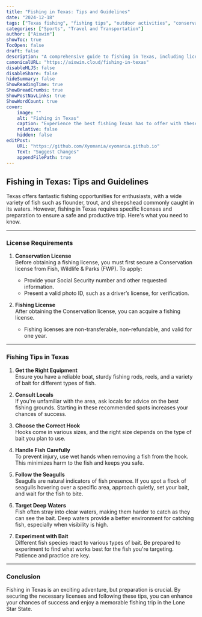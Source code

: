```yaml
---
title: "Fishing in Texas: Tips and Guidelines"
date: "2024-12-18"
tags: ["Texas fishing", "fishing tips", "outdoor activities", "conservation license"]
categories: ["Sports", "Travel and Transportation"]
author: ["Aixwim"]
showToc: true
TocOpen: false
draft: false
description: "A comprehensive guide to fishing in Texas, including license requirements and tips for a successful trip."
canonicalURL: "https://aixwim.cloud/fishing-in-texas"
disableHLJS: false
disableShare: false
hideSummary: false
ShowReadingTime: true
ShowBreadCrumbs: true
ShowPostNavLinks: true
ShowWordCount: true
cover:
    image: ""
    alt: "Fishing in Texas"
    caption: "Experience the best fishing Texas has to offer with these essential tips."
    relative: false
    hidden: false
editPost:
    URL: "https://github.com/Xyomania/xyomania.github.io"
    Text: "Suggest Changes"
    appendFilePath: true
---
```


## Fishing in Texas: Tips and Guidelines  

Texas offers fantastic fishing opportunities for enthusiasts, with a wide variety of fish such as flounder, trout, and sheepshead commonly caught in its waters. However, fishing in Texas requires specific licenses and preparation to ensure a safe and productive trip. Here's what you need to know.  

---

### **License Requirements**  

1. **Conservation License**  
   Before obtaining a fishing license, you must first secure a Conservation license from Fish, Wildlife & Parks (FWP). To apply:  
   - Provide your Social Security number and other requested information.  
   - Present a valid photo ID, such as a driver’s license, for verification.  

2. **Fishing License**  
   After obtaining the Conservation license, you can acquire a fishing license.  
   - Fishing licenses are non-transferable, non-refundable, and valid for one year.  

---

### **Fishing Tips in Texas**  

1. **Get the Right Equipment**  
   Ensure you have a reliable boat, sturdy fishing rods, reels, and a variety of bait for different types of fish.  

2. **Consult Locals**  
   If you're unfamiliar with the area, ask locals for advice on the best fishing grounds. Starting in these recommended spots increases your chances of success.  

3. **Choose the Correct Hook**  
   Hooks come in various sizes, and the right size depends on the type of bait you plan to use.  

4. **Handle Fish Carefully**  
   To prevent injury, use wet hands when removing a fish from the hook. This minimizes harm to the fish and keeps you safe.  

5. **Follow the Seagulls**  
   Seagulls are natural indicators of fish presence. If you spot a flock of seagulls hovering over a specific area, approach quietly, set your bait, and wait for the fish to bite.  

6. **Target Deep Waters**  
   Fish often stray into clear waters, making them harder to catch as they can see the bait. Deep waters provide a better environment for catching fish, especially when visibility is high.  

7. **Experiment with Bait**  
   Different fish species react to various types of bait. Be prepared to experiment to find what works best for the fish you're targeting. Patience and practice are key.  

---

### **Conclusion**  

Fishing in Texas is an exciting adventure, but preparation is crucial. By securing the necessary licenses and following these tips, you can enhance your chances of success and enjoy a memorable fishing trip in the Lone Star State.  
